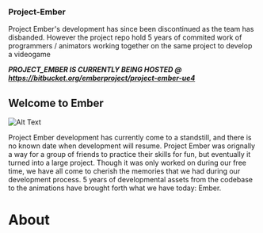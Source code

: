 ### Project-Ember
Project Ember's development has since been discontinued as the team has disbanded. However the project repo hold 5 years of commited work of programmers / animators working together on the same project to develop a videogame


***PROJECT_EMBER IS CURRENTLY BEING HOSTED @ https://bitbucket.org/emberproject/project-ember-ue4***


## Welcome to Ember

![Alt Text](https://github.com/Tamiyo/Project-Ember/blob/master/src/anims2.gif)

Project Ember development has currently come to a standstill, and there is no known date when development will resume. Project Ember was orignally a way for a group of friends to practice their skills for fun, but eventually it turned into a large project. Though it was only worked on during our free time, we have all come to cherish the memories that we had during our development process. 5 years of developmental assets from the codebase to the animations have brought forth what we have today: Ember.

# About
